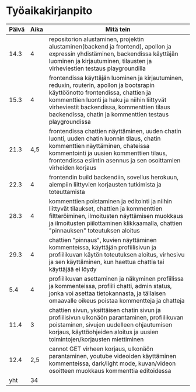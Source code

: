 # Työaikakirjanpito  

| Päivä        | Aika          | Mitä tein  |
| ------------- | ------------- | ------|
| 14.3      | 4 | repositorion alustaminen, projektin alustaminen(backend ja frontend), apollon ja expressin yhdistäminen, backendissa käyttäjän luominen ja kirjautuminen, tilausten ja virheviestien testaus playgroundilla |
| 15.3 |    4   | frontendissa käyttäjän luominen ja kirjautuminen, reduxin, routerin, apollon ja bootsrapin käyttöönotto frontendissa, chattien ja kommenttien luonti ja haku ja niihin liittyvät virheviestit backendissa, kommenttien tilaus  backendissa, chatin ja kommenttien testaus playgroundissa    |
| 21.3 |    4,5   | frontendissa chattien näyttäminen, uuden chatin luonti, uuden chatin luonnin tilaus, chatin kommenttien näyttäminen, chateissa kommentointi ja uusien kommenttien tilaus, frontendissa eslintin asennus ja sen osoittamien virheiden korjaus    |
| 22.3 |   4    | frontendin build backendiin, sovellus herokuun, aiempiin liittyvien korjausten tutkimista ja toteuttamista    |
| 28.3 |    4   |  kommenttien poistaminen ja editointi ja niihin liittyvät tilaukset, chattien ja kommenttien filtteröiminen, ilmoitusten näyttämisen muokkaus ja ilmoitusten piilottaminen klikkaamalla, chattien "pinnauksen" toteutuksen aloitus    |  
| 29.3 |    4   |  chattien "pinnaus", kuvien näyttäminen kommenteissa, käyttäjän profiilisivun ja profiilikuvan käytön toteutuksen aloitus, virhesivu ja sen käyttäminen, kun haettua chattia tai käyttäjää ei löydy   |
| 5.4 |    4   |  profiilikuvan asettaminen ja näkyminen profiilissa ja kommenteissa, profiili chatti, admin status, jonka voi asettaa tietokannasta, ja tällaisen omaavalle oikeus poistaa kommentteja ja chatteja   |
| 11.4 |    3   |  chattien sivun, yksittäisen chatin sivun ja profiilisivun ulkonäön parantaminen, profiilikuvan poistaminen, sivujen uudelleen ohjautumisen korjaus, käyttöohjeiden aloitus ja uusien toimintojen/korjausten miettiminen   |
| 12.4 |    2,5   |  cannot GET virheen korjaus, ulkonäön parantaminen, youtube videoiden käyttäminen kommenteissa, dark/light mode, kuvan/videon osoitteen muokkaus kommenttia editoidessa   |
| yht |    34   |     |


